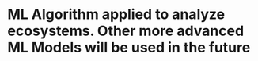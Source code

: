 # ML Algorithm applied to analyze ecosystems. Other more advanced ML Models will be used in the future
